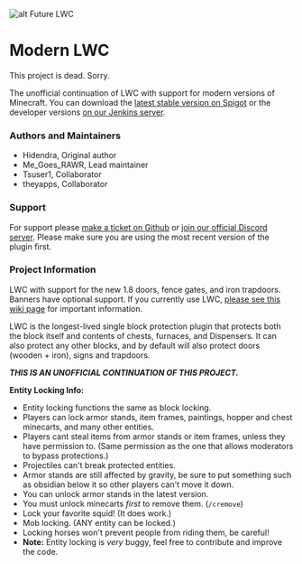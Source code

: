 ![alt Future LWC](https://i.imgur.com/m7XcQUt.png)
# Modern LWC
This project is dead. Sorry.

The unofficial continuation of LWC with support for modern versions of Minecraft. You can download the [latest stable version on Spigot](https://www.spigotmc.org/resources/2162/) or the developer versions [on our Jenkins server](http://jenkins.theemeraldage.com:8080/).

### Authors and Maintainers
  * Hidendra, Original author
  * Me_Goes_RAWR, Lead maintainer
  * Tsuser1, Collaborator
  * theyapps, Collaborator

### Support
For support please [make a ticket on Github](https://github.com/megoesrawr/Modern-LWC/issues) or [join our official Discord server](https://discordapp.com/invite/UTBMyRZ). Please make sure you are using the most recent version of the plugin first.
  
### Project Information
LWC with support for the new 1.8 doors, fence gates, and iron trapdoors. Banners have optional support. If you currently use LWC, [please see this wiki page](https://github.com/Hidendra/LWC/wiki/Bukkit-1.8) for important information.

LWC is the longest-lived single block protection plugin that protects both the block itself and contents of chests, furnaces, and Dispensers. It can also protect any other blocks, and by default will also protect doors (wooden + iron), signs and trapdoors.

***THIS IS AN UNOFFICIAL CONTINUATION OF THIS PROJECT.***

**Entity Locking Info:**
  - Entity locking functions the same as block locking.
  - Players can lock armor stands, item frames, paintings, hopper and chest minecarts, and many other entities.
  - Players cant steal items from armor stands or item frames, unless they have permission to. (Same permission as the one that allows moderators to bypass protections.)
  - Projectiles can't break protected entities.
  - Armor stands are still affected by gravity, be sure to put something such as obsidian below it so other players can't move it down.
  - You can unlock armor stands in the latest version.
  - You must unlock minecarts *first* to remove them. (`/cremove`)
  - Lock your favorite squid! (It does work.)
  - Mob locking. (ANY entity can be locked.)
  - Locking horses won't prevent people from riding them, be careful!
  - **Note:** Entity locking is *very* buggy, feel free to contribute and improve the code.
